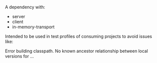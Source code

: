 A dependency with:

- server
- client
- in-memory-transport

Intended to be used in test profiles of consuming projects to avoid issues like:

Error building classpath. No known ancestor relationship between local
versions for ...
